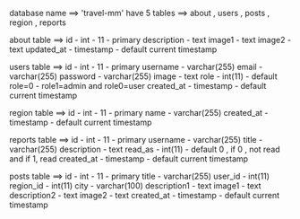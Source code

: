 database name ==> 'travel-mm'
have 5 tables ==> about , users , posts , region , reports

about table ==> 
                id - int - 11 - primary
                description - text
                image1 - text
                image2 - text
                updated_at - timestamp - default current timestamp

users table ==>
                id - int - 11 - primary
                username - varchar(255)
                email - varchar(255)
                password - varchar(255)
                image - text
                role - int(11) - default role=0 - role1=admin and role0=user
                created_at - timestamp - default current timestamp

region table ==>
                id - int - 11 - primary
                name - varchar(255)
                created_at - timestamp - default current timestamp

reports table ==>
                id - int - 11 - primary
                username - varchar(255)
                title - varchar(255)
                description - text
                read_as - int(11) - default 0 , if 0 , not read and if 1, read
                created_at - timestamp - default current timestamp

posts table ==>
                id - int - 11 - primary
                title - varchar(255)
                user_id - int(11)
                region_id - int(11)
                city - varchar(100)
                description1 - text
                image1 - text
                description2 - text
                image2 - text
                created_at - timestamp - default current timestamp

                


